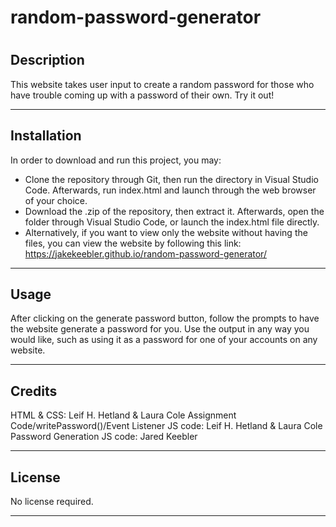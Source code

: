 # random-password-generator

# <Random Password Generator>

## Description

This website takes user input to create a random password for those who have trouble coming up with a password of their own. Try it out!

---

## Installation

In order to download and run this project, you may:

- Clone the repository through Git, then run the directory in Visual Studio Code. Afterwards, run index.html and launch through the web browser of your choice.
- Download the .zip of the repository, then extract it. Afterwards, open the folder through Visual Studio Code, or launch the index.html file directly.
- Alternatively, if you want to view only the website without having the files, you can view the website by following this link: https://jakekeebler.github.io/random-password-generator/
---

## Usage

After clicking on the generate password button, follow the prompts to have the website generate a password for you. Use the output in any way you would like, such as using it as a password for one of your accounts on any website.

---

## Credits

HTML & CSS: Leif H. Hetland & Laura Cole
Assignment Code/writePassword()/Event Listener JS code: Leif H. Hetland & Laura Cole
Password Generation JS code: Jared Keebler

---

## License

No license required.

---

